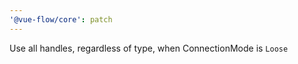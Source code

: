 ```yaml
---
'@vue-flow/core': patch
---
```


Use all handles, regardless of type, when ConnectionMode is `Loose`

